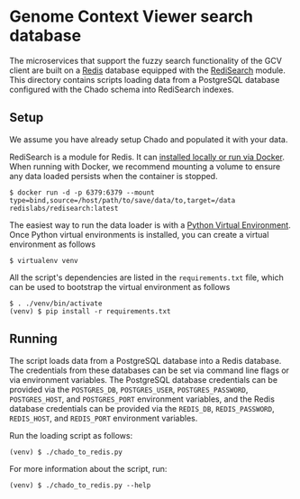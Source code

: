 # Genome Context Viewer search database

The microservices that support the fuzzy search functionality of the GCV client are built on a [Redis](https://redis.io/) database equipped with the [RediSearch](https://oss.redislabs.com/redisearch/) module.
This directory contains scripts loading data from a PostgreSQL database configured with the Chado schema into RediSearch indexes.

## Setup

We assume you have already setup Chado and populated it with your data.

RediSearch is a module for Redis.
It can [installed locally or run via Docker](https://oss.redislabs.com/redisearch/Quick_Start/).
When running with Docker, we recommend mounting a volume to ensure any data loaded persists when the container is stopped.

    $ docker run -d -p 6379:6379 --mount type=bind,source=/host/path/to/save/data/to,target=/data redislabs/redisearch:latest

The easiest way to run the data loader is with a [Python Virtual Environment](http://docs.python-guide.org/en/latest/dev/virtualenvs/).
Once Python virtual environments is installed, you can create a virtual environment as follows

    $ virtualenv venv

All the script's dependencies are listed in the `requirements.txt` file, which can be used to bootstrap the virtual environment as follows

    $ . ./venv/bin/activate
    (venv) $ pip install -r requirements.txt

## Running

The script loads data from a PostgreSQL database into a Redis database.
The credentials from these databases can be set via command line flags or via environment variables.
The PostgreSQL database credentials can be provided via the `POSTGRES_DB`, `POSTGRES_USER`, `POSTGRES_PASSWORD`, `POSTGRES_HOST`, and `POSTGRES_PORT` environment variables, and the Redis database credentials can be provided via the `REDIS_DB`, `REDIS_PASSWORD`, `REDIS_HOST`, and `REDIS_PORT` environment variables.

Run the loading script as follows:

    (venv) $ ./chado_to_redis.py

For more information about the script, run:

    (venv) $ ./chado_to_redis.py --help
